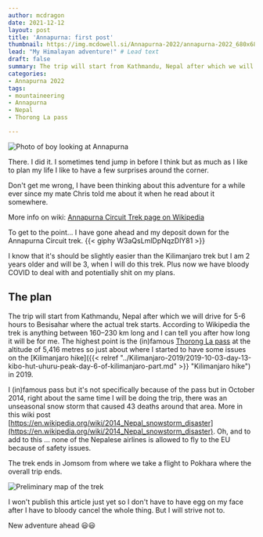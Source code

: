 ```yaml
---
author: mcdragon
date: 2021-12-12
layout: post
title: 'Annapurna: first post'
thumbnail: https://img.mcdowell.si/Annapurna-2022/annapurna-2022_680x680.jpg
lead: "My Himalayan adventure!" # Lead text
draft: false
summary: The trip will start from Kathmandu, Nepal after which we will drive for 5-6 hours to Besisahar where the actual trek starts. According to Wikipedia the trek is anything between 160–230 km long and I can tell you after how long it will be for me. The highest point is the (in)famous Thorong La pass at 5,416 metre altitude so just about where I started to have some issues on the Kilimanjaro hike in 2019. 
categories:
- Annapurna 2022
tags:
- mountaineering
- Annapurna
- Nepal
- Thorong La pass

---
```

![Photo of boy looking at Annapurna](https://img.mcdowell.si/Annapurna-2022/annapurna-child.jpg)

There. I did it. I sometimes tend jump in before I think but as much as I like to plan my life I like to have a few surprises around the corner. 

Don't get me wrong, I have been thinking about this adventure for a while ever since my mate Chris told me about it when he read about it somewhere.

More info on wiki:  [Annapurna Circuit Trek page on Wikipedia](https://en.wikipedia.org/wiki/Annapurna_Circuit)

To get to the point... I have gone ahead and my deposit down for the Annapurna Circuit trek. 
{{< giphy W3aQsLmlDpNqzDlY81 >}}

I know that it's should be slightly easier than the Kilimanjaro trek but I am 2 years older and will be 3, when I will do this trek. 
Plus now we have bloody COVID to deal with and potentially shit on my plans. 

## The plan
The trip will start from Kathmandu, Nepal after which we will drive for 5-6 hours to Besisahar where the actual trek starts. According to Wikipedia the trek is anything between 160–230 km long and I can tell you after how long it will be for me. The highest point is the (in)famous [Thorong La pass](https://en.wikipedia.org/wiki/Thorong_La) at the altitude of 5,416 metres so just about where I started to have some issues on the [Kilimanjaro hike]({{< relref "../Kilimanjaro-2019/2019-10-03-day-13-kibo-hut-uhuru-peak-day-6-of-kilimanjaro-part.md" >}} "Kilimanjaro hike") in 2019. 

I (in)famous pass but it's not specifically because of the pass but in October 2014, right about the same time I will be doing the trip, there was an unseasonal snow storm that caused 43 deaths around that area. More in this wiki post [https://en.wikipedia.org/wiki/2014_Nepal_snowstorm_disaster](https://en.wikipedia.org/wiki/2014_Nepal_snowstorm_disaster).
Oh, and to add to this ... none of the Nepalese airlines is allowed to fly to the EU because of safety issues.

The trek ends in Jomsom from where we take a flight to Pokhara where the overall trip ends. 

![Preliminary map of the trek](https://img.mcdowell.si/Annapurna-2022/rough-map-of-trek.gif "Preliminary map of the trek")

I won't publish this article just yet so I don't have to have egg on my face after I have to bloody cancel the whole thing. But I will strive not to. 

New adventure ahead 😃😃
